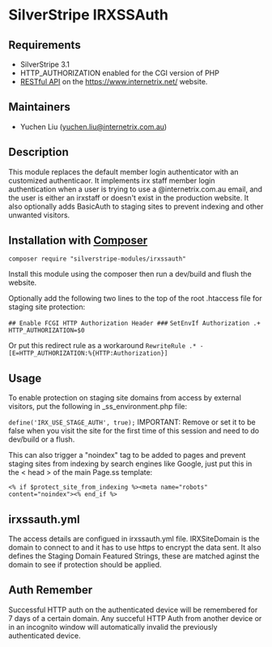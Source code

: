 # SilverStripe IRXSSAuth

## Requirements

* SilverStripe 3.1
* HTTP_AUTHORIZATION enabled for the CGI version of PHP
* [RESTful API](https://github.com/colymba/silverstripe-restfulapi) on the https://www.internetrix.net/ website.

## Maintainers

* Yuchen Liu (yuchen.liu@internetrix.com.au)

## Description

This module replaces the default member login authenticator with an customized authenticaor. It implements irx staff member login authentication when a user is trying to use a @internetrix.com.au email, and the user is either an irxstaff or doesn't exist in the production website. It also optionally adds BasicAuth to staging sites to prevent indexing and other unwanted visitors.

## Installation with [Composer](https://getcomposer.org/)

```composer require "silverstripe-modules/irxssauth"```

Install this module using the composer then run a dev/build and flush the website. 

Optionally add the following two lines to the top of the root .htaccess file for staging site protection:

`## Enable FCGI HTTP Authorization Header ###`
`SetEnvIf Authorization .+ HTTP_AUTHORIZATION=$0`

Or put this redirect rule as a workaround
`RewriteRule .* - [E=HTTP_AUTHORIZATION:%{HTTP:Authorization}]`

## Usage

To enable protection on staging site domains from access by external visitors, put the following in _ss_environment.php file: 

`define('IRX_USE_STAGE_AUTH', true);`
IMPORTANT: Remove or set it to be false when you visit the site for the first time of this session and need to do dev/build or a flush.


This can also trigger a "noindex" tag to be added to pages and prevent staging sites from indexing by search engines like Google, just put this in the < head > of the main Page.ss template:

`<% if $protect_site_from_indexing %><meta name="robots" content="noindex"><% end_if %>`


## irxssauth.yml

The access details are configued in irxssauth.yml file. IRXSiteDomain is the domain to connect to and it has to use https to encrypt the data sent.
It also defines the Staging Domain Featured Strings, these are matched aginst the domain to see if protection should be applied.

## Auth Remember
Successful HTTP auth on the authenticated device will be remembered for 7 days of a certain domain. Any succeful HTTP Auth from another device or in an incognito window will automatically invalid the previously authenticated device.